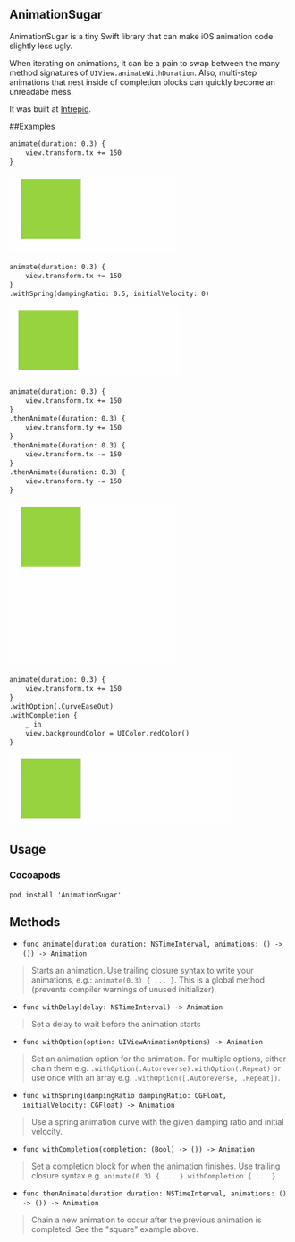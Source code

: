 ## AnimationSugar

AnimationSugar is a tiny Swift library that can make iOS animation code slightly less ugly.

When iterating on animations, it can be a pain to swap between the many method signatures of `UIView.animateWithDuration`. Also, multi-step animations that nest inside of completion blocks can quickly become an unreadabe mess. 

It was built at [Intrepid](http://intrepid.io).

##Examples

    animate(duration: 0.3) {
        view.transform.tx += 150
    }

![Image of animation to the right](Images/AnimationSugar_1.gif)

    animate(duration: 0.3) {
        view.transform.tx += 150
    }
    .withSpring(dampingRatio: 0.5, initialVelocity: 0)

![Image of animation with spring](Images/AnimationSugar_3.gif)

    animate(duration: 0.3) {
        view.transform.tx += 150
    }
    .thenAnimate(duration: 0.3) {
        view.transform.ty += 150
    }
    .thenAnimate(duration: 0.3) {
        view.transform.tx -= 150
    }
    .thenAnimate(duration: 0.3) {
        view.transform.ty -= 150
    }

![Image of animation in a square](Images/AnimationSugar_4.gif)

    animate(duration: 0.3) {
        view.transform.tx += 150
    }
    .withOption(.CurveEaseOut)
    .withCompletion {
        _ in
        view.backgroundColor = UIColor.redColor()
    }

![Image of animation with completion](Images/AnimationSugar_2.gif)

## Usage

### Cocoapods

    pod install 'AnimationSugar'

## Methods

- `func animate(duration duration: NSTimeInterval, animations: () -> ()) -> Animation`
> Starts an animation. Use trailing closure syntax to write your animations, e.g.: `animate(0.3) { ... }`. This is a global method (prevents compiler warnings of unused initializer).

 
- `func withDelay(delay: NSTimeInterval) -> Animation`
> Set a delay to wait before the animation starts

 
- `func withOption(option: UIViewAnimationOptions) -> Animation`
> Set an animation option for the animation. For multiple options, either chain them e.g. `.withOption(.Autoreverse).withOption(.Repeat)` or use once with an array e.g. `.withOption([.Autoreverse, .Repeat])`.

 
- `func withSpring(dampingRatio dampingRatio: CGFloat, initialVelocity: CGFloat) -> Animation`
> Use a spring animation curve with the given damping ratio and initial velocity.

 
- `func withCompletion(completion: (Bool) -> ()) -> Animation`
> Set a completion block for when the animation finishes. Use trailing closure syntax e.g. `animate(0.3) { ... }.withCompletion { ... }`

 
- `func thenAnimate(duration duration: NSTimeInterval, animations: () -> ()) -> Animation`
> Chain a new animation to occur after the previous animation is completed. See the "square" example above.
